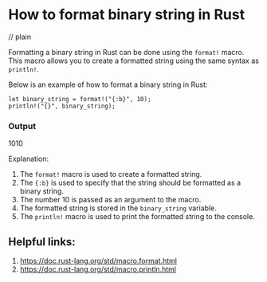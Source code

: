 # How to format binary string in Rust
// plain

Formatting a binary string in Rust can be done using the `format!` macro. This macro allows you to create a formatted string using the same syntax as `println!`.

Below is an example of how to format a binary string in Rust:

```
let binary_string = format!("{:b}", 10);
println!("{}", binary_string);
```
### Output
1010

Explanation:
1. The `format!` macro is used to create a formatted string.
2. The `{:b}` is used to specify that the string should be formatted as a binary string.
3. The number 10 is passed as an argument to the macro.
4. The formatted string is stored in the `binary_string` variable.
5. The `println!` macro is used to print the formatted string to the console.

## Helpful links:
1. https://doc.rust-lang.org/std/macro.format.html
2. https://doc.rust-lang.org/std/macro.println.html